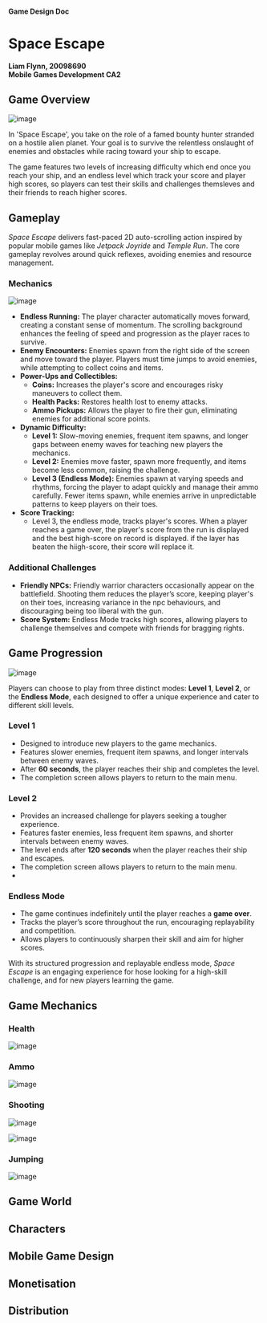 
#### Game Design Doc

# Space Escape  
**Liam Flynn, 20098690**  
**Mobile Games Development CA2**

## Game Overview
![image](https://github.com/user-attachments/assets/2550c840-f73d-4b3b-a34d-82e009af45b4)

In 'Space Escape', you take on the role of a famed bounty hunter stranded on a hostile alien planet. 
Your goal is to survive the relentless onslaught of enemies and obstacles while racing toward your ship to escape.

The game features two levels of increasing difficulty which end once you reach your ship, and an endless level which track your score and player high scores, so players can test their skills and challenges themsleves and their friends to reach higher scores.

## Gameplay  

*Space Escape* delivers fast-paced 2D auto-scrolling action inspired by popular mobile games like *Jetpack Joyride* and *Temple Run*. The core gameplay revolves around quick reflexes, avoiding enemies and resource management.  

### Mechanics  
![image](https://github.com/user-attachments/assets/0a71e99b-ad78-4085-97ad-7ed90745156a)

- **Endless Running:** The player character automatically moves forward, creating a constant sense of momentum. The scrolling background enhances the feeling of speed and progression as the player races to survive.  
- **Enemy Encounters:** Enemies spawn from the right side of the screen and move toward the player. Players must time jumps to avoid enemies, while attempting to collect coins and items.
- **Power-Ups and Collectibles:**  
  - **Coins:** Increases the player's score and encourages risky maneuvers to collect them.  
  - **Health Packs:** Restores health lost to enemy attacks.  
  - **Ammo Pickups:** Allows the player to fire their gun, eliminating enemies for additional score points.  
- **Dynamic Difficulty:**  
  - **Level 1:** Slow-moving enemies, frequent item spawns, and longer gaps between enemy waves for teaching new players the mechanics.  
  - **Level 2:** Enemies move faster, spawn more frequently, and items become less common, raising the challenge.  
  - **Level 3 (Endless Mode):** Enemies spawn at varying speeds and rhythms, forcing the player to adapt quickly and manage their ammo carefully. Fewer items spawn, while enemies arrive in unpredictable patterns to keep players on their toes.
- **Score Tracking:**  
  - Level 3, the endless mode, tracks player's scores. When a player reaches a game over, the player's score from the run is displayed and the best high-score on record is displayed. if the layer has beaten the hiigh-score, their score will replace it.

### Additional Challenges  
- **Friendly NPCs:** Friendly warrior characters occasionally appear on the battlefield. Shooting them reduces the player’s score, keeping player's on their toes, increasing variance in the npc behaviours, and discouraging being too liberal with the gun.  
- **Score System:** Endless Mode tracks high scores, allowing players to challenge themselves and compete with friends for bragging rights.  

## Game Progression  

![image](https://github.com/user-attachments/assets/63aef6a8-8ee9-4273-9236-85d7f2cd1382)

Players can choose to play from three distinct modes: **Level 1**, **Level 2**, or the **Endless Mode**, each designed to offer a unique experience and cater to different skill levels.  

### Level 1  
- Designed to introduce new players to the game mechanics.  
- Features slower enemies, frequent item spawns, and longer intervals between enemy waves.  
- After **60 seconds**, the player reaches their ship and completes the level.  
- The completion screen allows players to return to the main menu.  

### Level 2  
- Provides an increased challenge for players seeking a tougher experience.  
- Features faster enemies, less frequent item spawns, and shorter intervals between enemy waves.  
- The level ends after **120 seconds** when the player reaches their ship and escapes.  
- The completion screen allows players to return to the main menu.
- 
### Endless Mode  
- The game continues indefinitely until the player reaches a **game over**.  
- Tracks the player’s score throughout the run, encouraging replayability and competition.  
- Allows players to continuously sharpen their skill and aim for higher scores.

With its structured progression and replayable endless mode, *Space Escape* is an engaging experience for hose looking for a high-skill challenge, and for new players learning the game.  

## Game Mechanics

### Health
![image](https://github.com/user-attachments/assets/ba246277-791e-4d18-aafe-60804f7a5c98)

### Ammo
![image](https://github.com/user-attachments/assets/946ab7c5-9b97-48d9-aef5-91f3544d6772)

### Shooting
![image](https://github.com/user-attachments/assets/d05ab066-42c1-4e83-94e6-62f02cb05958)

![image](https://github.com/user-attachments/assets/2dd59565-41b9-4273-908d-7a3e42ef9271)

### Jumping
![image](https://github.com/user-attachments/assets/fcc62f52-4438-4ff5-9618-7df58010ec92)


## Game World


## Characters


## Mobile Game Design


## Monetisation


## Distribution

